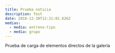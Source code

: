 ```yaml
---
title: Prueba noticia
description: Test
date: 2018-12-30T12:21:01.626Z
medias:
  - media: entreno-tipo
  - media: grupo
---
```

Prueba de carga de elementos directos de la galería
